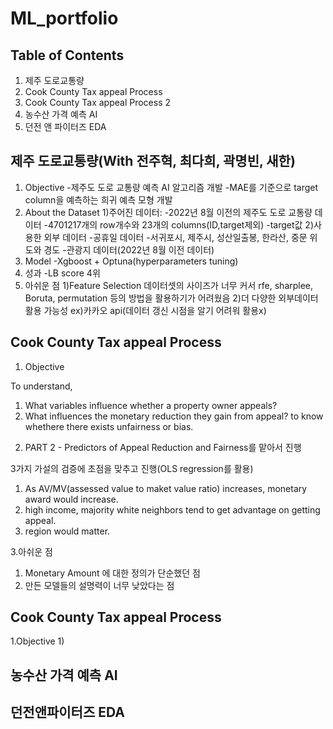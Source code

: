 # ML_portfolio

## Table of Contents

 1. 제주 도로교통량 
 2. Cook County Tax appeal Process
 3. Cook County Tax appeal Process 2
 4. 농수산 가격 예측 AI
 5. 던전 앤 파이터즈 EDA
 
## 제주 도로교통량(With 전주혁, 최다희, 곽명빈, 새한)
  1. Objective
    -제주도 도로 교통량 예측 AI 알고리즘 개발
    -MAE를 기준으로 target column을 예측하는 희귀 예측 모형 개발
  2. About the Dataset
    1)주어진 데이터:
      -2022년 8월 이전의 제주도 도로 교통량 데이터
      -4701217개의 row개수와 23개의 columns(ID,target제외)
      -target값 
    2)사용한 외부 데이터
      -공휴일 데이터
      -서귀포시, 제주시, 성산일출봉, 한라산, 중문 위도와 경도
      -관광지 데이터(2022년 8월 이전 데이터)
  3. Model
    -Xgboost + Optuna(hyperparameters tuning)
  4. 성과
    -LB score 4위
  5. 아쉬운 점
    1)Feature Selection 데이터셋의 사이즈가 너무 커서 rfe, sharplee, Boruta, permutation 등의 방법을 활용하기가 어려웠음 
    2)더 다양한 외부데이터 활용 가능성 ex)카카오 api(데이터 갱신 시점을 알기 어려워 활용x)

## Cook County Tax appeal Process
  1. Objective
   
   To understand,
   1) What variables influence whether a property owner appeals?
   2) What influences the monetary reduction they gain from appeal?
   to know whethere there exists unfairness or bias.
  
  2. PART 2 - Predictors of Appeal Reduction and Fairness를 맡아서 진행
   
   3가지 가설의 검증에 초점을 맞추고 진행(OLS regression를 활용)
   1) As AV/MV(assessed value to maket value ratio) increases, monetary award would increase.
   2) high income, majority white neighbors tend to get advantage on getting appeal.
   3) region would matter.
   
  3.아쉬운 점
   
   1) Monetary Amount 에 대한 정의가 단순했던 점
   2) 만든 모델들의 설명력이 너무 낮았다는 점
   
## Cook County Tax appeal Process
  1.Objective
   1)
   
   
   
   
   
## 농수산 가격 예측 AI

## 던전앤파이터즈 EDA
